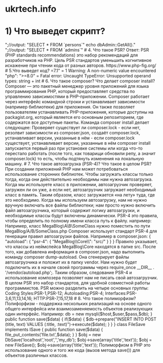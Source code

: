 # ukrtech.info
# 1) Что выведет скрипт?
<?php
for($i=0;$i<5;$i++)
{
	
if(($i % 2) ==1)
{
		echo $i;
	}
}

Ответ: 13. Комментарий: Цикл сделает 5 итераций. В условии происходит операция "деления по модулю" 2 на переменную $i вычисляется целочисленный остаток от деления (https://www.php.net/manual/ru/language.operators.arithmetic.php) и происходит операция сравнения "==" (с преобразованием типов https://www.php.net/manual/ru/language.operators.comparison.php) с числом 1. На 2-й итераций когда переменная $i=1 условие выполняется и происходит вывод на экран "1", на 4-й итерации когда $i=3 условие выполняется и происходит вывод на экран "3"


# 2)Что может отобразиться на экране, если ввести в адресную строку подобный URL: http://someserver.com/somepath/somefile.gif

Ответ: Если речь идет, про адресную строку браузера, то произойдет следующее. Браузер сделает http Get запрос к серверу по адресу http://someserver.com/somepath/somefile.gif
Если такой сервер существует и такой путь с таким файлом существует, то сервер обработает данный запрос выдаст http ответ 200 с Content-Type и MIME image/gif и в теле http ответа будет передана картинка. Браузер ее получит и выведет на экран.
Если сервер не существут браузер выдасть что-то вроде "Не удается получить доступ к сайту". Если такой файл не найден, то сервер выдаст ответ 404.
Если не настроен редерект на протокол https, то браузер напишет что соеденение "не защищено". Сервер так же может выдавать еще 5 классов ответов 1xx,2xx,3xx,4xx,5xx

# 3) Можно ли объявить константу класса?
Да. Константа класса задаются один раз для всего класса и может быть объявлена в пределах одного класса (https://www.php.net/manual/ru/language.oop5.constants.php) Пример: const CONSTANT = 'значение константы';
Начиная с PHP 7.1.0 для констант класса можно использовать модификаторы области видимости public,protected,private. По умолчанию public

# 3.1. А можно ее поменять в процессе работы приложения?
Ответ: Да.Константы класса могут быть переопределены дочерним классом.


// EXAMPLE #1
class foo {
const EXAMPLE = 'EXAMPLE FOO';
}

$foo = new foo();
echo $foo::EXAMPLE; //EXAMPLE FOO

class newFoo extends foo {
const EXAMPLE = 'EXAMPLE NEWFOO';
}

$foo = new newFoo();
echo $foo::EXAMPLE; //EXAMPLE NEWFOO

//EXAMPLE #2

abstract class dbObject
{   
    const TABLE_NAME='undefined';
   
    public static function GetAll()
    {
        $c = get_called_class();
        return "SELECT * FROM `".$c::TABLE_NAME."`";
    }   
}

class dbPerson extends dbObject
{
    const TABLE_NAME='persons';
}

class dbAdmin extends dbPerson
{
    const TABLE_NAME='admins';
}

echo dbPerson::GetAll()."<br>";//output: "SELECT * FROM `persons`"
echo dbAdmin::GetAll()."<br>";//output: "SELECT * FROM `admins`"



# 4. Что такое PSR?

Ответ: PSR (PHP standards recommendations) это набор рекомендаций для разработчиков на PHP.
Цель PSR стандартов уменьшить когнитивное искажение при чтении кода от разных авторов.
https://www.php-fig.org/


# 5.Что выведет код?

<?php
$a='PHP';
$a = $a+1;
echo $a;

Ответ: PHP не требует (и не поддерживает) явного типа при определении переменной; тип переменной определяется по контексту, в котором она используется. То есть, если вы присвоите значение типа string переменной $var, то $var изменит тип на string. Если вы затем присвоите $var значение типа int, она станет целым числом (int).

"php": "<7.1" = 1
"php": ">=7.1" = 1 Warning: A non-numeric value encountered 
"php": ">=8.0" = Fatal error: Uncaught TypeError: Unsupported operand types: string + int

# 6. Что такое composer? Что делает composer install?
Composer — это пакетный менеджер уровня приложений для языка программирования PHP, который предоставляет средства по управлению зависимостями в PHP-приложении. Composer работает через интерфейс командной строки и устанавливает зависимости (например библиотеки) для приложения. Он также позволяет пользователям устанавливать PHP-приложения, которые доступны на packagist.org, который является его основным репозиторием, где содержатся все доступные пакеты.

Команда composer install делает следующее:
Проверяет существует ли composer.lock
- если нет, резолвит зависимости из composer.json, создаёт composer.lock, устанавливает версии, указанные в нём
- если composer.lock существует, устанавливает версии, указанные в нём

composer install запускается первый раз при установке системы или когда что-то перестало работать (после того, как товарищи обновили репу, а значит composer.lock) то есть, чтобы подтянуть изменения на локальную машину.


# 7. Что такое автозагрузка (PSR-4)? Что такое в целом PSR?

При создании приложений PHP нам может потребоваться использование сторонних библиотек. 
Чтобы загружать классы только тогда, когда они действительно необходимы нам нужна автозагрузка.
Когда мы используете класс в приложении, автозагрузчик проверяет, загружен ли он уже, а если нет, автозагрузчик загружает необходимый класс в память. Таким образом, класс загружается «на лету» туда, где это необходимо. Когда мы используем автозагрузку, нам не нужно вручную включать все файлы библиотеки; нам просто нужно включить файл автозагрузчика, который содержит логику автозагрузки, и необходимые классы будут включены динамически. PSR-4  это правила, чтобы определить по полному имени класса путь к файлу. 
например:  Например, класс MegaBlog\A\B\SomeClass нужно поместить по пути MegaBlog/A/B/SomeClass.php
Composer использует стандарт PSR-4 для генерации правил автозагрузки файлов.
Например в composer.json:
{
    "autoload": {
        "psr-4": {
            "MegaBlog\\Core\\": "src/"
            }
    }
}

Правило указывает, что классы из неймспейса MegaBlog\Core находятся в папке src.
После того, как добавлена информация в composer.json, надо выполнить команду composer dump-autoload. Она сгенерирует файлы автозагрузчика и положит их в папку vendor. Нам нужно будет подключить их в начале своей программы через require_once __DIR__ . '/vendor/autoload.php';. Таким образом, следование PSR-4 и использование композера позволяет нам не писать свой автозагрузчик.

В целом PSR это набор стандартов, для удобной совместной работы программистов.
PSR можно разделить на четыре основных группы: Coding Styles:PSR-1,PSR-12; Autoloading:PSR-4; Interfaces:PSR-3,6,11,13,14,16; HTTP:PSR-7,15,17,18

# 8. Что такое полиморфизм?
Полифорфизм - поддержка нескольких реализаций на основе одного общего интерфейса или взаимозаменяемость объектов реализующих один интерфейс.
Например:

<?php
interface ISave {
  public function save($data);
} 

class DbSave implements ISave {
 public $db;
 
 public function __construct() {
  $this->db = new mysqli($host,$user,$pass,$db);
 }
 
 public function save($data) {
  if($data) {
 $db->prepare("INSERT INTO POST (title, text) VALUES (:title, :text)")->execute($date);
  }
 }
}

class FileSave implements ISave {
 
 public function save($data) {
  file_put_contents('file.txt',$data);
 }
} 

$obj = new DbSave('localhost','root','','my_db');
$obj->save(array('title','text'));

$obj = new FileSave();
$obj->save(array('title','text'));

Полиморфизм в PHP это использование одного и того же кода (вызов метода save()) для объектов различных классов. 
